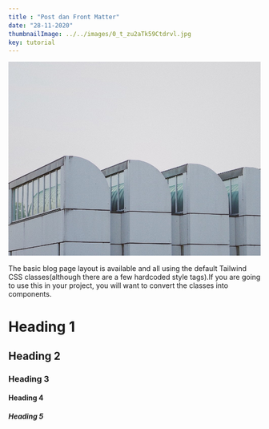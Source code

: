 ```yaml
---
title : "Post dan Front Matter"
date: "28-11-2020"
thumbnailImage: ../../images/0_t_zu2aTk59Ctdrvl.jpg
key: tutorial
---
```


![alt text](../../images/0_t_zu2aTk59Ctdrvl.jpg "Judul Gambar")


<p class="py-6" > The basic blog page layout is available and all using the default Tailwind CSS classes(although there are a few hardcoded style tags).If you are going to use this in your project, you will want to convert the classes into components.</p>

<h1 class="py-2 font-sans">Heading 1</h1>
<h2 class="py-2 font-sans">Heading 2</h2>
<h3 class="py-2 font-sans">Heading 3</h3>
<h4 class="py-2 font-sans">Heading 4</h4>
<h5 class="py-2 font-sans">Heading 5</h5>


